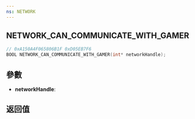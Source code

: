 ```yaml
---
ns: NETWORK
---
```

## NETWORK_CAN_COMMUNICATE_WITH_GAMER

```c
// 0xA150A4F065806B1F 0xD05EB7F6
BOOL NETWORK_CAN_COMMUNICATE_WITH_GAMER(int* networkHandle);
```


## 參數
* **networkHandle**: 

## 返回值
